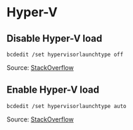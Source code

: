 # Hyper-V

## Disable Hyper-V load

    bcdedit /set hypervisorlaunchtype off
    
Source: [StackOverflow](http://stackoverflow.com/a/35812945/991267)

## Enable Hyper-V load

    bcdedit /set hypervisorlaunchtype auto

Source: [StackOverflow](http://stackoverflow.com/a/35812945/991267)
